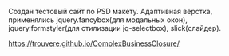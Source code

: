 Создан тестовый сайт по PSD макету. Адаптивная вёрстка, применялись
jquery.fancybox(для модальных окон), jquery.formstyler(для стилизации jq-selectbox), slick(слайдер).

https://trouvere.github.io/ComplexBusinessClosure/
